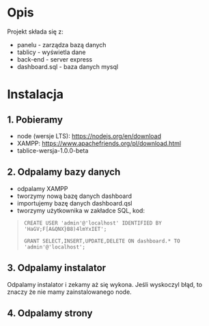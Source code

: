 # Opis
Projekt składa się z:
- panelu - zarządza bazą danych
- tablicy - wyświetla dane
- back-end - server express
- dashboard.sql - baza danych mysql

# Instalacja
## 1. Pobieramy

- node (wersje LTS): https://nodejs.org/en/download
- XAMPP:  https://www.apachefriends.org/pl/download.html
- tablice-wersja-1.0.0-beta

## 2. Odpalamy bazy danych

 - odpalamy XAMPP
 - tworzymy nową bazę danych dashboard
 - importujemy bazę danych dashboard.qsl
 - tworzymy użytkownika w zakładce SQL, kod:

>     CREATE USER 'admin'@'localhost' IDENTIFIED BY 'HaGV;F[A&QNX}B8)4lmYxIET';
>     
>     GRANT SELECT,INSERT,UPDATE,DELETE ON dashboard.* TO 'admin'@'localhost';

## 3. Odpalamy instalator
Odpalamy instalator i zekamy aż się wykona.
Jeśli wyskoczyl błąd, to znaczy że nie mamy zainstalowanego node.

## 4. Odpalamy strony
